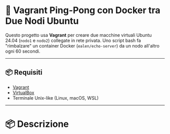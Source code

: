 # 🐧 Vagrant Ping-Pong con Docker tra Due Nodi Ubuntu

Questo progetto usa **Vagrant** per creare due macchine virtuali Ubuntu 24.04 (`nodo1` e `nodo2`) collegate in rete privata. Uno script bash fa "rimbalzare" un container Docker (`ealen/echo-server`) da un nodo all'altro ogni 60 secondi.

---

## 📦 Requisiti

- [Vagrant](https://www.vagrantup.com/downloads)
- [VirtualBox](https://www.virtualbox.org/wiki/Downloads)
- Terminale Unix-like (Linux, macOS, WSL)

---

# 📦 Descrizione

